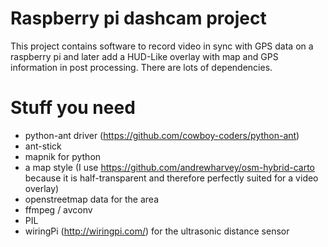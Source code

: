 # Raspberry pi dashcam project
This project contains software to record video in sync with GPS data on a raspberry pi and later add  a HUD-Like overlay with map and GPS information in post processing. There are lots of dependencies.

# Stuff you need
* python-ant driver (https://github.com/cowboy-coders/python-ant)
* ant-stick
* mapnik for python 
* a map style (I use https://github.com/andrewharvey/osm-hybrid-carto because it is half-transparent and therefore perfectly suited for a video overlay)
* openstreetmap data for the area
* ffmpeg / avconv
* PIL
* wiringPi (http://wiringpi.com/) for the ultrasonic distance sensor